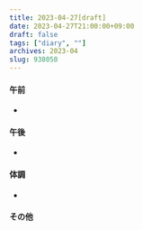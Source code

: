 ```yaml
---
title: 2023-04-27[draft]
date: 2023-04-27T21:00:00+09:00
draft: false
tags: ["diary", ""]
archives: 2023-04
slug: 938050
---
```

#### 午前
- 
#### 午後
- 
#### 体調
- 
#### その他